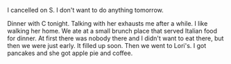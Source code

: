 I cancelled on S. I don't want to do anything tomorrow.

Dinner with C tonight. Talking with her exhausts me after a while. I like walking her home. We ate at a small brunch place that served Italian food for dinner. At first there was nobody there and I didn't want to eat there, but then we were just early. It filled up soon. Then we went to Lori's. I got pancakes and she got apple pie and coffee.
